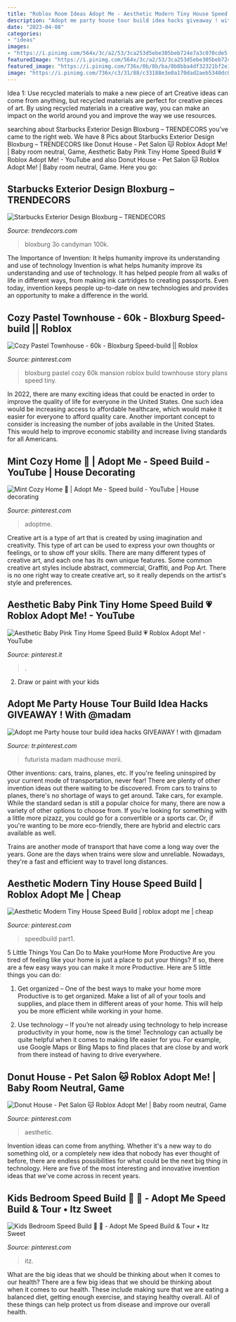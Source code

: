 ```yaml
---
title: "Roblox Room Ideas Adopt Me - Aesthetic Modern Tiny House Speed Build"
description: "Adopt me party house tour build idea hacks giveaway ! with @madam"
date: "2023-04-08"
categories:
- "ideas"
images:
- "https://i.pinimg.com/564x/3c/a2/53/3ca253d5ebe305beb724e7a3c070cde5.jpg"
featuredImage: "https://i.pinimg.com/564x/3c/a2/53/3ca253d5ebe305beb724e7a3c070cde5.jpg"
featured_image: "https://i.pinimg.com/736x/0b/8b/ba/0b8bba4df32321bf2e196d7d3f4bbbe2.jpg"
image: "https://i.pinimg.com/736x/c3/31/88/c33188e3e0a170dad2aeb5340dc0e51b.jpg"
---
```



Idea 1: Use recycled materials to make a new piece of art
Creative ideas can come from anything, but recycled materials are perfect for creative pieces of art. By using recycled materials in a creative way, you can make an impact on the world around you and improve the way we use resources.

	

		
searching about Starbucks Exterior Design Bloxburg – TRENDECORS you've came to the right web. We have 8 Pics about Starbucks Exterior Design Bloxburg – TRENDECORS like Donut House - Pet Salon 🐱 Roblox Adopt Me! | Baby room neutral, Game, Aesthetic Baby Pink Tiny Home Speed Build 💗 Roblox Adopt Me! - YouTube and also Donut House - Pet Salon 🐱 Roblox Adopt Me! | Baby room neutral, Game. Here you go:
		
    
## Starbucks Exterior Design Bloxburg – TRENDECORS

<img loading=lazy src="https://i.pinimg.com/564x/3c/a2/53/3ca253d5ebe305beb724e7a3c070cde5.jpg" onerror="this.onerror=null;this.src='https://tse1.mm.bing.net/th?id=OIP.HnASBpCnet_MriRRzrEJZAHaFj&amp;pid=15.1';" alt="Starbucks Exterior Design Bloxburg – TRENDECORS">

_Source: trendecors.com_

>bloxburg 3o candyman 100k. 

	

The Importance of Invention: It helps humanity improve its understanding and use of technology
Invention is what helps humanity improve its understanding and use of technology. It has helped people from all walks of life in different ways, from making ink cartridges to creating passports. Even today, invention keeps people up-to-date on new technologies and provides an opportunity to make a difference in the world.

    
## Cozy Pastel Townhouse - 60k - Bloxburg Speed-build || Roblox

<img loading=lazy src="https://i.pinimg.com/736x/c3/31/88/c33188e3e0a170dad2aeb5340dc0e51b.jpg" onerror="this.onerror=null;this.src='https://tse2.mm.bing.net/th?id=OIP.otNchSnAoBBxaVPeFHG8NAHaEK&amp;pid=15.1';" alt="Cozy Pastel Townhouse - 60k - Bloxburg Speed-build || Roblox">

_Source: pinterest.com_

>bloxburg pastel cozy 60k mansion roblox build townhouse story plans speed tiny. 

	

In 2022, there are many exciting ideas that could be enacted in order to improve the quality of life for everyone in the United States. One such idea would be increasing access to affordable healthcare, which would make it easier for everyone to afford quality care. Another important concept to consider is increasing the number of jobs available in the United States. This would help to improve economic stability and increase living standards for all Americans.

    
## Mint Cozy Home 🌿 | Adopt Me - Speed Build - YouTube | House Decorating

<img loading=lazy src="https://i.pinimg.com/736x/0b/8b/ba/0b8bba4df32321bf2e196d7d3f4bbbe2.jpg" onerror="this.onerror=null;this.src='https://tse3.mm.bing.net/th?id=OIP.qL26bI1dswXQ8rR3XCyU2QHaEK&amp;pid=15.1';" alt="Mint Cozy Home 🌿 | Adopt Me - Speed build - YouTube | House decorating">

_Source: pinterest.com_

>adoptme. 

	

Creative art is a type of art that is created by using imagination and creativity. This type of art can be used to express your own thoughts or feelings, or to show off your skills. There are many different types of creative art, and each one has its own unique features. Some common creative art styles include abstract, commercial, Graffiti, and Pop Art. There is no one right way to create creative art, so it really depends on the artist's style and preferences.

    
## Aesthetic Baby Pink Tiny Home Speed Build 💗 Roblox Adopt Me! - YouTube

<img loading=lazy src="https://i.pinimg.com/736x/d9/cb/9e/d9cb9e421846d18ebeb9b07138acec2f.jpg" onerror="this.onerror=null;this.src='https://tse2.mm.bing.net/th?id=OIP.WHeAJaQrTnZUnsVf53PnwgHaFj&amp;pid=15.1';" alt="Aesthetic Baby Pink Tiny Home Speed Build 💗 Roblox Adopt Me! - YouTube">

_Source: pinterest.it_

>. 

	

2. Draw or paint with your kids

    
## Adopt Me Party House Tour Build Idea Hacks GIVEAWAY ! With @madam

<img loading=lazy src="https://i.pinimg.com/736x/2e/0a/a9/2e0aa9d553d7f313628ec7f26f0226da.jpg" onerror="this.onerror=null;this.src='https://tse4.mm.bing.net/th?id=OIP.6H3IQx8vdjozC3a6ykMIwwHaFj&amp;pid=15.1';" alt="Adopt me Party house tour build idea hacks GIVEAWAY ! with @madam">

_Source: tr.pinterest.com_

>futurista madam madhouse morii. 

	

Other inventions: cars, trains, planes, etc.
If you're feeling uninspired by your current mode of transportation, never fear! There are plenty of other invention ideas out there waiting to be discovered. From cars to trains to planes, there's no shortage of ways to get around.
Take cars, for example. While the standard sedan is still a popular choice for many, there are now a variety of other options to choose from. If you're looking for something with a little more pizazz, you could go for a convertible or a sports car. Or, if you're wanting to be more eco-friendly, there are hybrid and electric cars available as well.

Trains are another mode of transport that have come a long way over the years. Gone are the days when trains were slow and unreliable. Nowadays, they're a fast and efficient way to travel long distances.

    
## Aesthetic Modern Tiny House Speed Build | Roblox Adopt Me | Cheap

<img loading=lazy src="https://i.pinimg.com/736x/70/3f/21/703f21a463192868e7c616c744ed5f3d.jpg" onerror="this.onerror=null;this.src='https://tse1.mm.bing.net/th?id=OIP.KVm1sWLplZc450KllLTfiAHaEK&amp;pid=15.1';" alt="Aesthetic Modern Tiny House Speed Build | roblox adopt me | cheap">

_Source: pinterest.com_

>speedbuild part1. 

	

5 Little Things You Can Do to Make yourHome More Productive
Are you tired of feeling like your home is just a place to put your things? If so, there are a few easy ways you can make it more Productive. Here are 5 little things you can do:
1. Get organized – One of the best ways to make your home more Productive is to get organized. Make a list of all of your tools and supplies, and place them in different areas of your home. This will help you be more efficient while working in your home.

2. Use technology – If you’re not already using technology to help increase productivity in your home, now is the time! Technology can actually be quite helpful when it comes to making life easier for you. For example, use Google Maps or Bing Maps to find places that are close by and work from there instead of having to drive everywhere.


    
## Donut House - Pet Salon 🐱 Roblox Adopt Me! | Baby Room Neutral, Game

<img loading=lazy src="https://i.pinimg.com/736x/c9/ee/f8/c9eef8989487530f04a8bf60ef1f5b96.jpg" onerror="this.onerror=null;this.src='https://tse3.mm.bing.net/th?id=OIP.XtjRpO6i8uZku5yXWe21zwHaEK&amp;pid=15.1';" alt="Donut House - Pet Salon 🐱 Roblox Adopt Me! | Baby room neutral, Game">

_Source: pinterest.com_

>aesthetic. 

	

Invention ideas can come from anything. Whether it's a new way to do something old, or a completely new idea that nobody has ever thought of before, there are endless possibilities for what could be the next big thing in technology. Here are five of the most interesting and innovative invention ideas that we've come across in recent years.

    
## Kids Bedroom Speed Build 🍄 🦖 - Adopt Me Speed Build &amp; Tour • Itz Sweet

<img loading=lazy src="https://i.pinimg.com/736x/05/2a/bd/052abdd1de016688aaf8d99f6e36ac75.jpg" onerror="this.onerror=null;this.src='https://tse4.mm.bing.net/th?id=OIP.AL3Vr73Hx_l5vA6g_LxcSgHaFj&amp;pid=15.1';" alt="Kids Bedroom Speed Build 🍄 🦖 - Adopt Me Speed Build &amp; Tour • Itz Sweet">

_Source: pinterest.com_

>itz. 

	

What are the big ideas that we should be thinking about when it comes to our health?
There are a few big ideas that we should be thinking about when it comes to our health. These include making sure that we are eating a balanced diet, getting enough exercise, and staying healthy overall. All of these things can help protect us from disease and improve our overall health.

